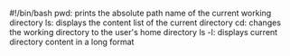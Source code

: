 #!/bin/bash
pwd: prints the absolute path name of the current working directory
ls: displays the content list of the current directory
cd: changes the working directory to the user's home directory
ls -l: displays current directory content in a long format
